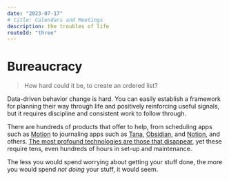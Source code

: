 ```yaml
---
date: "2023-07-17"
# title: Calendars and Meetings
description: the troubles of life
routeId: "three"
---
```


# Bureaucracy

> How hard could it be, to create an ordered list?

Data-driven behavior change is hard.
You can easily establish a framework
for planning their way through life and positively
reinforcing useful signals, but it
requires discipline and consistent work
to follow through.

There are hundreds of products that offer to help,
from scheduling apps such as [Motion][motion]
to journaling apps such as [Tana][tana], [Obsidian][obsidian], and [Notion][notion],
and others.
[The most profound technologies are those that disappear][profound-technologies],
yet these require tens, even hundreds of hours
in set-up and maintenance.

The less you would spend worrying about getting your stuff done,
the more you would spend _not doing_ your stuff, it would seem.

[obsidian]:               https://obsidian.md
[notion]:                 https://notion.so
[motion]:                 https://www.usemotion.com
[tana]:                   https://tana.inc
[profound-technologies]:  https://www.infosys.com/insights/ai-automation/ambient-intelligence
